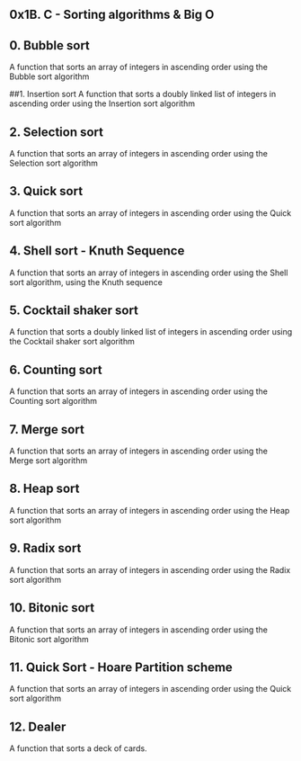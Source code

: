 ## 0x1B. C - Sorting algorithms & Big O

## 0. Bubble sort
A function that sorts an array of integers in ascending order using the Bubble sort algorithm

##1. Insertion sort
A  function that sorts a doubly linked list of integers in ascending order using the Insertion sort algorithm

## 2. Selection sort
A  function that sorts an array of integers in ascending order using the Selection sort algorithm

## 3. Quick sort
A  function that sorts an array of integers in ascending order using the Quick sort algorithm

## 4. Shell sort - Knuth Sequence
A function that sorts an array of integers in ascending order using the Shell sort algorithm, using the Knuth sequence

## 5. Cocktail shaker sort
A  function that sorts a doubly linked list of integers in ascending order using the Cocktail shaker sort algorithm
## 6. Counting sort
A function that sorts an array of integers in ascending order using the Counting sort algorithm

## 7. Merge sort
A  function that sorts an array of integers in ascending order using the Merge sort algorithm

## 8. Heap sort
A  function that sorts an array of integers in ascending order using the Heap sort algorithm

## 9. Radix sort
A function that sorts an array of integers in ascending order using the Radix sort algorithm

## 10. Bitonic sort
A function that sorts an array of integers in ascending order using the Bitonic sort algorithm

## 11. Quick Sort - Hoare Partition scheme
A function that sorts an array of integers in ascending order using the Quick sort algorithm

## 12. Dealer
A  function that sorts a deck of cards.
